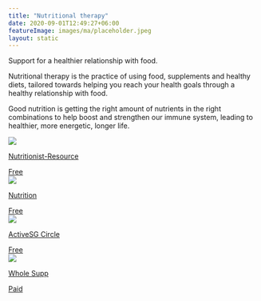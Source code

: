 ```yaml
---
title: "Nutritional therapy"
date: 2020-09-01T12:49:27+06:00
featureImage: images/ma/placeholder.jpeg
layout: static
---
```


Support for a healthier relationship with food.

Nutritional therapy is the practice of using food, supplements and healthy diets, tailored towards helping you reach your health goals through a healthy relationship with food.

Good nutrition is getting the right amount of nutrients in the right combinations to help boost and strengthen our immune system, leading to healthier, more energetic, longer life.

<a class="ma-link" href="https://www.nutritionist-resource.org.uk/"><div class="ma-card ma-card-Health"><div class="ma-icon"><img src ="/images/icon-check.png"/></div><div class="ma-name"><p>Nutritionist-Resource</p></div><div class="ma-paid-text"><span>Free</span></div></div></a><a class="ma-link" href="https://www.nutrition.org.uk/putting-it-into-practice/planning/7-day-meal-plan/"><div class="ma-card ma-card-Health"><div class="ma-icon"><img src ="/images/icon-check.png"/></div><div class="ma-name"><p>Nutrition</p></div><div class="ma-paid-text"><span>Free</span></div></div></a><a class="ma-link" href="https://www.activehealth.sg/read/nutrition/what-is-good-nutrition-and-why-is-it-important"><div class="ma-card ma-card-Health"><div class="ma-icon"><img src ="/images/icon-check.png"/></div><div class="ma-name"><p>ActiveSG Circle</p></div><div class="ma-paid-text"><span>Free</span></div></div></a><a class="ma-link" href="https://www.awin1.com/cread.php?awinmid=55223&awinaffid=1198638&ued=https%3A%2F%2Fwholesupp.com%2F"><div class="ma-card ma-card-Health"><div class="ma-icon"><img src ="/images/icon-pound.png"/></div><div class="ma-name"><p>Whole Supp</p></div><div class="ma-paid-text"><span>Paid</span></div></div></a>  

<br/><br/>






